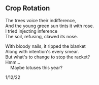 ## Crop Rotation

The trees voice their indifference,  
And the young green sun tints it with rose.  
I tried injecting inference  
The soil, refusing, clawed its nose.  

With bloody nails, it ripped the blanket  
Along with intention's every smear.  
But what's to change to stop the racket?  
Hmm...  
&nbsp;&nbsp;&nbsp; Maybe lotuses this year?  
  
1/12/22
